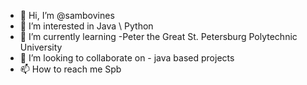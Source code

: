 - 👋 Hi, I’m @sambovines
- 👀 I’m interested in Java \ Python
- 🌱 I’m currently learning -Peter the Great St. Petersburg Polytechnic University
- 💞️ I’m looking to collaborate on - java based projects
- 📫 How to reach me Spb

<!---
sambovines/sambovines is a ✨ special ✨ repository because its `README.md` (this file) appears on your GitHub profile.
You can click the Preview link to take a look at your changes.
--->
